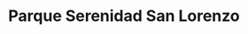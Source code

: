 ---
title: "Parque Serenidad San Lorenzo"
url: /san-lorenzo/parque-serenidad-san-lorenzo/
shop: directores de funerarias
---